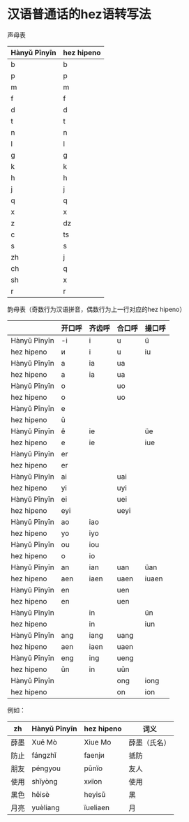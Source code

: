 # 汉语普通话的hez语转写法

声母表

| Hànyǔ Pīnyīn | hez hipeno |
| ------------ | ---------- |
| b            | b          |
| p            | p          |
| m            | m          |
| f            | f          |
| d            | d          |
| t            | t          |
| n            | n          |
| l            | l          |
| g            | g          |
| k            | k          |
| h            | h          |
| j            | j          |
| q            | q          |
| x            | x          |
| z            | dz         |
| c            | ts         |
| s            | s          |
| zh           | j          |
| ch           | q          |
| sh           | x          |
| r            | r          |

韵母表（奇数行为汉语拼音，偶数行为上一行对应的hez hipeno）

|  | 开口呼 | 齐齿呼 | 合口呼 | 撮口呼 |
| - | - | - | - | - |
| Hànyǔ Pīnyīn | -i | i | u | ü |
| hez hipeno | и | i | u | iu |
| Hànyǔ Pīnyīn | a | ia | ua | |
| hez hipeno | a | ia | ua | |
| Hànyǔ Pīnyīn | o | | uo | |
| hez hipeno | o | | uo | |
| Hànyǔ Pīnyīn | e | | | |
| hez hipeno | ū | | | |
| Hànyǔ Pīnyīn | ê | ie | | üe |
| hez hipeno | e | ie | | iue |
| Hànyǔ Pīnyīn | er | | | |
| hez hipeno | er | | | |
| Hànyǔ Pīnyīn | ai | | uai | |
| hez hipeno | yi | | uyi | |
| Hànyǔ Pīnyīn | ei | | uei | |
| hez hipeno | eyi | | ueyi | |
| Hànyǔ Pīnyīn | ao | iao | | |
| hez hipeno | yo | iyo | | |
| Hànyǔ Pīnyīn | ou | iou | | |
| hez hipeno | o | io | | |
| Hànyǔ Pīnyīn | an | ian | uan | üan |
| hez hipeno | aen | iaen | uaen | iuaen |
| Hànyǔ Pīnyīn | en | | uen | |
| hez hipeno | en | | uen | |
| Hànyǔ Pīnyīn | | in | | ün |
| hez hipeno | | in | | iun |
| Hànyǔ Pīnyīn | ang | iang | uang | |
| hez hipeno | aen | iaen | uaen | |
| Hànyǔ Pīnyīn | eng | ing | ueng | |
| hez hipeno | ūn | in | uūn | |
| Hànyǔ Pīnyīn | | | ong | iong  |
| hez hipeno | | | on | ion |

例如：

| zh   | Hànyǔ Pīnyīn | hez hipeno | 词义         |
| ---- | ------------ | ---------- | ------------ |
| 薛墨 | Xuē Mò       | Xiue Mo    | 薛墨（氏名） |
| 防止 | fángzhǐ      | faenjи     | 抵防         |
| 朋友 | péngyou      | pūnïo      | 友人         |
| 使用 | shǐyòng      | xиïon      | 使用         |
| 黑色 | hēisè        | heyisū     | 黑           |
| 月亮 | yuèliang     | ïueliaen   | 月           |

